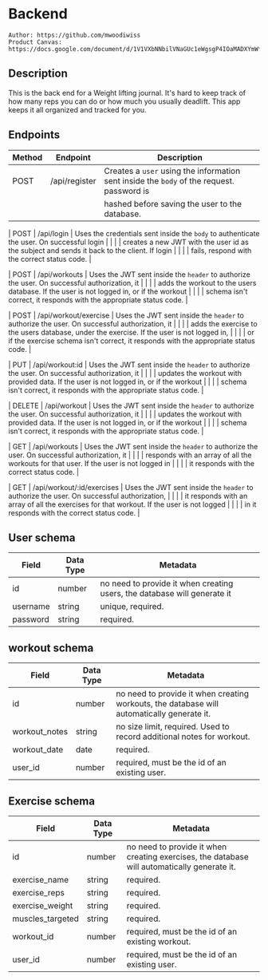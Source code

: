 # Backend
    Author: https://github.com/mwoodiwiss
    Product Canvas: https://docs.google.com/document/d/1V1VXbNNbilVNaGUc1eWgsgP4IOaMADXYmWf1ZdFQoCw/edit#

## Description

This is the back end for a Weight lifting journal. It's hard to keep track of how many reps you can do or how much you usually deadlift. This app keeps it all organized and tracked for you.

## Endpoints

| Method | Endpoint                      | Description                                                                                  |
| ------ | ----------------------------  | -------------------------------------------------------------------------------------------- |
| POST   | /api/register                 | Creates a `user` using the information sent inside the `body` of the request. password is    |
|        |                               | hashed before saving the user to the database.                                               |

| POST   | /api/login                    | Uses the credentials sent inside the `body` to authenticate the user. On successful login    |
|        |                               | creates a new JWT with the user id as the subject and sends it back to the client. If login  |
|        |                               | fails, respond with the correct status code.                                                 |

| POST   | /api/workouts                 | Uses the JWT sent inside the `header` to authorize the user. On successful authorization, it |
|        |                               | adds the workout to the users database. If the user is not logged in, or if the workout      |
|        |                               | schema isn't correct, it responds with the appropriate status code.                          |

| POST   | /api/workout/exercise         | Uses the JWT sent inside the `header` to authorize the user. On successful authorization, it |
|        |                               | adds the exercise to the users database, under the exercise. If the user is not logged in,   |
|        |                               | or if the exercise schema isn't correct, it responds with the appropriate status code.       |

| PUT    | /api/workout:id               | Uses the JWT sent inside the `header` to authorize the user. On successful authorization, it |
|        |                               | updates the workout with provided data. If the user is not logged in, or if the workout      |
|        |                               | schema isn't correct, it responds with the appropriate status code.                          |

| DELETE | /api/workout                  | Uses the JWT sent inside the `header` to authorize the user. On successful authorization, it |
|        |                               | updates the workout with provided data. If the user is not logged in, or if the workout      |
|        |                               | schema isn't correct, it responds with the appropriate status code.                          |

| GET    | /api/workouts                 | Uses the JWT sent inside the `header` to authorize the user. On successful authorization, it |
|        |                               | responds with an array of all the workouts for that user. If the user is not logged in       |
|        |                               | it responds with the correct status code.                                                    |

| GET    | /api/workout/:id/exercises    | Uses the JWT sent inside the `header` to authorize the user. On successful authorization,    |
|        |                               | it responds with an array of all the exercises for that workout. If the user is not logged   |
|        |                               | in it responds with the correct status code.                                                 |

## User schema

| Field            | Data Type | Metadata                                                                                               |
| ---------------- | --------- | ------------------------------------------------------------------------------------------------------ |
| id               | number    | no need to provide it when creating users, the database will generate it                               |
| username         | string    | unique, required.                                                                                      |
| password         | string    | required.                                                                                              |

## workout schema

| Field            | Data Type | Metadata                                                                                               |
| ---------------- | --------- | ------------------------------------------------------------------------------------------------------ |
| id               | number    | no need to provide it when creating workouts, the database will automatically generate it.             |
| workout_notes    | string    | no size limit, required. Used to record additional notes for workout.                                  |
| workout_date     | date      | required.                                                                                              |
| user_id          | number    | required, must be the id of an existing user.                                                          |

## Exercise schema

| Field            | Data Type | Metadata                                                                                               |
| -------------    | --------- | ------------------------------------------------------------------------------------------------------ |
| id               | number    | no need to provide it when creating exercises, the database will automatically generate it.            |
| exercise_name    | string    | required.                                                                                              |
| exercise_reps    | string    | required.                                                                                              |
| exercise_weight  | string    | required.                                                                                              |
| muscles_targeted | string    | required.                                                                                              |
| workout_id       | number    | required, must be the id of an existing workout.                                                       |
| user_id          | number    | required, must be the id of an existing user.                                                          |